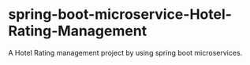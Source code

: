 # spring-boot-microservice-Hotel-Rating-Management
A Hotel Rating management project by using spring boot microservices. 
